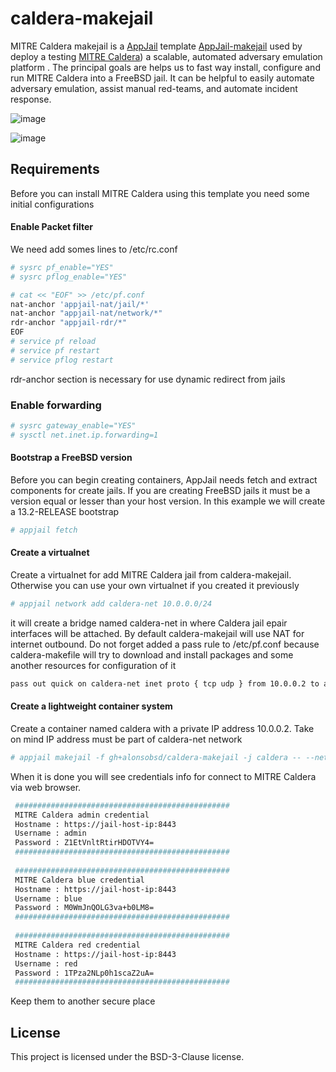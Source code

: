 # caldera-makejail
MITRE Caldera makejail is a [AppJail](https://github.com/DtxdF/AppJail) template [AppJail-makejail](https://github.com/AppJail-makejails) used by deploy a testing [MITRE Caldera](https://caldera.mitre.org/)) a scalable, automated adversary emulation platform . The principal goals are helps us to fast way install, configure and run MITRE Caldera into a FreeBSD jail. It can be helpful to easily automate adversary emulation, assist manual red-teams, and automate incident response. 

![image](https://github.com/alonsobsd/caldera-makejail/assets/11150989/2e2a3fc7-58af-4728-8cea-fb314d3f83f6)

![image](https://github.com/alonsobsd/caldera-makejail/assets/11150989/a1471e83-53bf-4fad-9802-b0864a4cc9d4)

## Requirements
Before you can install MITRE Caldera using this template you need some initial configurations

#### Enable Packet filter
We need add somes lines to /etc/rc.conf

```sh
# sysrc pf_enable="YES"
# sysrc pflog_enable="YES"

# cat << "EOF" >> /etc/pf.conf
nat-anchor 'appjail-nat/jail/*'
nat-anchor "appjail-nat/network/*"
rdr-anchor "appjail-rdr/*"
EOF
# service pf reload
# service pf restart
# service pflog restart
```
rdr-anchor section is necessary for use dynamic redirect from jails

### Enable forwarding
```sh
# sysrc gateway_enable="YES"
# sysctl net.inet.ip.forwarding=1
```
#### Bootstrap a FreeBSD version
Before you can begin creating containers, AppJail needs fetch and extract components for create jails. If you are creating FreeBSD jails it must be a version equal or lesser than your host version. In this example we will create a 13.2-RELEASE bootstrap

```sh
# appjail fetch
```
#### Create a virtualnet
Create a virtualnet for add MITRE Caldera jail from caldera-makejail. Otherwise you can use your own virtualnet if you created it previously

```sh
# appjail network add caldera-net 10.0.0.0/24
```
it will create a bridge named caldera-net in where Caldera jail epair interfaces will be attached. By default caldera-makejail will use NAT for internet outbound. Do not forget added a pass rule to /etc/pf.conf because caldera-makefile will try to download and install packages and some another resources for configuration of it

```sh
pass out quick on caldera-net inet proto { tcp udp } from 10.0.0.2 to any
```

#### Create a lightweight container system
Create a container named caldera with a private IP address 10.0.0.2. Take on mind IP address must be part of caldera-net network

```sh
# appjail makejail -f gh+alonsobsd/caldera-makejail -j caldera -- --network caldera-net --caldera_ip 10.0.0.2
```
When it is done you will see credentials info for connect to MITRE Caldera via web browser.

```sh
 ################################################ 
 MITRE Caldera admin credential                   
 Hostname : https://jail-host-ip:8443             
 Username : admin                                 
 Password : Z1EtVnltRtirHDOTVY4=                          
 ################################################ 
 
 ################################################ 
 MITRE Caldera blue credential                    
 Hostname : https://jail-host-ip:8443             
 Username : blue                                  
 Password : M0WmJnQOLG3va+b0LM8=                           
 ################################################ 
  
 ################################################ 
 MITRE Caldera red credential                     
 Hostname : https://jail-host-ip:8443             
 Username : red                                   
 Password : 1TPza2NLp0h1scaZ2uA=                            
 ################################################
 ```
Keep them to another secure place

## License
This project is licensed under the BSD-3-Clause license.
